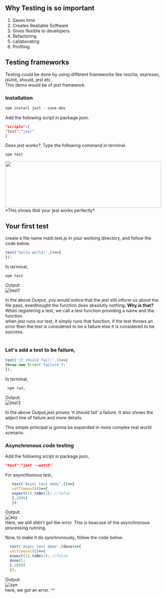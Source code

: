 ## Why Testing is so important
 1. Saves time
 2. Creates Realiable Software
 3. Gives flexible to developers
 4. Refactoring
 5. callaborating
 6. Profiling
 

## Testing frameworks
  Testing could be done by using different frameworks like mocha, expresso, jsUnit, should, jest etc..</br>
  This demo would be of jest framework.</br>
  ### Installation
  ```javascript
  npm install jest --save-dev
  ```
  Add the following script in package.json. 
  ```json
  "scripts":{
  "test":"jest"
  }
  ```
 *Does jest works?*. Type the following command in terminal.
  ```terminal
  npm test
  ```
  <img src="https://user-images.githubusercontent.com/47861774/54043300-57a88b80-41f4-11e9-8dfa-9662ab5fe8db.png" height="150px" width="500px"/>
  *This shows that your jest works perfectly*.
  
  ## Your first test
  create a file name math.test.js in your working directory, and follow the code below.
  
  ```javascript 
  test('hello world!',()=>{
  });
  ```
  
  In terminal,
  ```terminal
  npm test
  ```
  
  Output:</br>
  ![test1](https://user-images.githubusercontent.com/47861774/54045335-6fced980-41f9-11e9-9fe3-d2c5f29b4031.png)
   
   In the above Output, you would notice that the jest still inform us about the file pass, eventhought the function does absolutly nothing, **Why is that?**</br>
   When registering a test, we call a test function providing a name and the function.</br>
  when jest runs our test, it simply runs that function, if the test throws an error then the test is considered to be a failure else it is considered to be  success.</br></br>
          
  ### Let's add a test to be failure,
  
   ```javascript 
  test('it should fail!',()=>{
  throw new Error('failure');
  });
  ```
  In terminal, 
  ```terminal
   npm run,
   ```
   Output:</br>
  ![test3](https://user-images.githubusercontent.com/47861774/54047248-ab1fd700-41fe-11e9-894a-4d8296b05bb2.png)
  
 In the above Output,jest proves 'it should fail' a failure. It also shows the adject line of failure and more details.
 
 This simple principal is gonna be expanded in more complex real world scenario.
 
  ### Asynchronous code testing
  Add the following script in package.json,
  ```json
  "test":"jest --watch"
  ```
  
  For asynchtonous test,
  ```javascript
     test('Async test demo',()=>{
     setTimeout(()=>{
     expect(1).toBe(2); //false
     },2000)
     });
  ```
 
  Output:
  </br>
  ![asy](https://user-images.githubusercontent.com/47861774/54089878-f3bdc880-4395-11e9-86ae-9956a3e0b1a2.png)
  </br>
   Here, we still didn't got the error. This is beacuse of the asynchronous processing running.
   
   Now, to make it do synchronously, follow the code below.
   
 ```javascript
   test('Async test demo',(done)=>{
   setTimeout(()=>{
   expect(1).toBe(2); //false
   done();
   },2000)
   });
  ```
  Output:
  </br>
  ![syn](https://user-images.githubusercontent.com/47861774/54089948-db9a7900-4396-11e9-9de7-77460930ec8d.png)
  </br>
  here, we got an error. ^^

   
   
  
     

       
